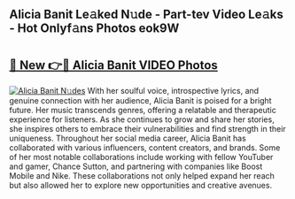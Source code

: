 ## Alicia Banit Le𝚊ked N𝚞de - Part-tev Video Le𝚊ks - Hot Onlyf𝚊ns Photos eok9W

# <h2><a href="http://ac39252.deff.icu/?id=Alicia+Banit">🔗 New 👉🔴 Alicia Banit VIDEO Photos</a></h2>

[![Alicia Banit N𝚞des](https://i.imgur.com/rIISA9y.gif)](http://ac39252.deff.icu/?id=Alicia+Banit)
With her soulful voice, introspective lyrics, and genuine connection with her audience, Alicia Banit is poised for a bright future. Her music transcends genres, offering a relatable and therapeutic experience for listeners. As she continues to grow and share her stories, she inspires others to embrace their vulnerabilities and find strength in their uniqueness. Throughout her social media career, Alicia Banit has collaborated with various influencers, content creators, and brands. Some of her most notable collaborations include working with fellow YouTuber and gamer, Chance Sutton, and partnering with companies like Boost Mobile and Nike. These collaborations not only helped expand her reach but also allowed her to explore new opportunities and creative avenues.
